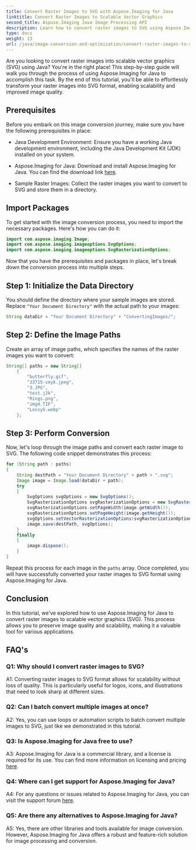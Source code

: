 ```yaml
---
title: Convert Raster Images to SVG with Aspose.Imaging for Java
linktitle: Convert Raster Images to Scalable Vector Graphics
second_title: Aspose.Imaging Java Image Processing API
description: Learn how to convert raster images to SVG using Aspose.Imaging for Java. Enhance image quality and scalability effortlessly.
type: docs
weight: 13
url: /java/image-conversion-and-optimization/convert-raster-images-to-scalable-vector-graphics.html/
---
```

Are you looking to convert raster images into scalable vector graphics (SVG) using Java? You're in the right place! This step-by-step guide will walk you through the process of using Aspose.Imaging for Java to accomplish this task. By the end of this tutorial, you'll be able to effortlessly transform your raster images into SVG format, enabling scalability and improved image quality.

## Prerequisites

Before you embark on this image conversion journey, make sure you have the following prerequisites in place:

- Java Development Environment: Ensure you have a working Java development environment, including the Java Development Kit (JDK) installed on your system.

- Aspose.Imaging for Java: Download and install Aspose.Imaging for Java. You can find the download link [here](https://releases.aspose.com/imaging/java/).

- Sample Raster Images: Collect the raster images you want to convert to SVG and store them in a directory.

## Import Packages

To get started with the image conversion process, you need to import the necessary packages. Here's how you can do it:

```java
import com.aspose.imaging.Image;
import com.aspose.imaging.imageoptions.SvgOptions;
import com.aspose.imaging.imageoptions.SvgRasterizationOptions;
```

Now that you have the prerequisites and packages in place, let's break down the conversion process into multiple steps.

## Step 1: Initialize the Data Directory

You should define the directory where your sample images are stored. Replace `"Your Document Directory"` with the actual path to your images:

```java
String dataDir = "Your Document Directory" + "ConvertingImages/";
```

## Step 2: Define the Image Paths

Create an array of image paths, which specifies the names of the raster images you want to convert:

```java
String[] paths = new String[]
    {
        "butterfly.gif",
        "33715-cmyk.jpeg",
        "3.JPG",
        "test.j2k",
        "Rings.png",
        "img4.TIF",
        "Lossy5.webp"
    };
```

## Step 3: Perform Conversion

Now, let's loop through the image paths and convert each raster image to SVG. The following code snippet demonstrates this process:

```java
for (String path : paths)
{
    String destPath = "Your Document Directory" + path + ".svg";
    Image image = Image.load(dataDir + path);
    try
    {
        SvgOptions svgOptions = new SvgOptions();
        SvgRasterizationOptions svgRasterizationOptions = new SvgRasterizationOptions();
        svgRasterizationOptions.setPageWidth(image.getWidth());
        svgRasterizationOptions.setPageHeight(image.getHeight());
        svgOptions.setVectorRasterizationOptions(svgRasterizationOptions);
        image.save(destPath, svgOptions);
    }
    finally
    {
        image.dispose();
    }
}
```

Repeat this process for each image in the `paths` array. Once completed, you will have successfully converted your raster images to SVG format using Aspose.Imaging for Java.

## Conclusion

In this tutorial, we've explored how to use Aspose.Imaging for Java to convert raster images to scalable vector graphics (SVG). This process allows you to preserve image quality and scalability, making it a valuable tool for various applications.

## FAQ's

### Q1: Why should I convert raster images to SVG?

A1: Converting raster images to SVG format allows for scalability without loss of quality. This is particularly useful for logos, icons, and illustrations that need to look sharp at different sizes.

### Q2: Can I batch convert multiple images at once?

A2: Yes, you can use loops or automation scripts to batch convert multiple images to SVG, just like we demonstrated in this tutorial.

### Q3: Is Aspose.Imaging for Java free to use?

A3: Aspose.Imaging for Java is a commercial library, and a license is required for its use. You can find more information on licensing and pricing [here](https://purchase.aspose.com/buy).

### Q4: Where can I get support for Aspose.Imaging for Java?

A4: For any questions or issues related to Aspose.Imaging for Java, you can visit the support forum [here](https://forum.aspose.com/).

### Q5: Are there any alternatives to Aspose.Imaging for Java?

A5: Yes, there are other libraries and tools available for image conversion. However, Aspose.Imaging for Java offers a robust and feature-rich solution for image processing and conversion.

